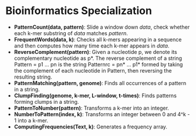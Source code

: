 # Bioinformatics Specialization
- **PatternCount(data, pattern)**: Slide a window down *data*, check whether each k-mer substring of *data* matches *pattern*.
- **FrequentWords(data, k)**: Checks all k-mers appearing in a sequence and then computes how many time each k-mer appears in *data*.
- **ReverseComplement(pattern)**: Given a nucleotide p, we denote its complementary nucleotide as p*. The reverse complement of a string Pattern = p1 … pn is the string Patternrc = pn* … p1* formed by taking the complement of each nucleotide in Pattern, then reversing the resulting string.
- **PatternMatching(pattern, genome)**: Finds all occurrences of a pattern in a string.
- **ClumpFinding(genome, k-mer, L-window, t-times)**: Finds patterns forming clumps in a string.
- **PatternToNumber(pattern)**: Transforms a k-mer into an integer.
- **NumberToPattern(index, k)**: Transforms an integer between 0 and 4^k - 1 into a k-mer. 
- **ComputingFrequencies(Text, k)**: Generates a frequency array.

